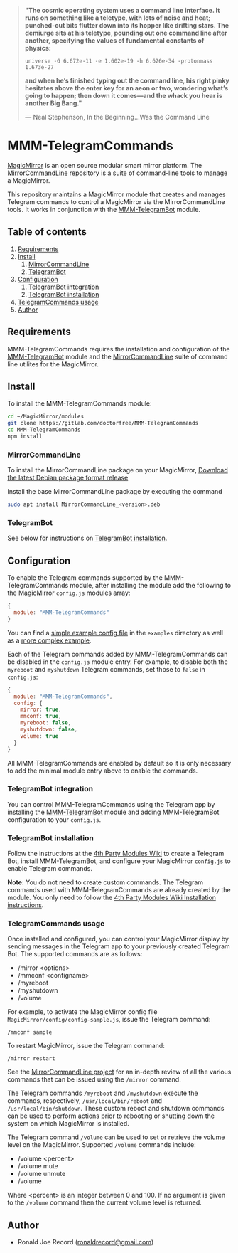 > **"The cosmic operating system uses a command line interface. It runs on
> something like a teletype, with lots of noise and heat; punched-out bits
> flutter down into its hopper like drifting stars. The demiurge sits at his
> teletype, pounding out one command line after another, specifying the values
> of fundamental constants of physics:**
>
> `universe -G 6.672e-11 -e 1.602e-19 -h 6.626e-34 -protonmass 1.673e-27`
>
> **and when he’s finished typing out the command line, his right pinky hesitates
> above the enter key for an aeon or two, wondering what’s going to happen;
> then down it comes—and the whack you hear is another Big Bang."**
>
> ― Neal Stephenson, In the Beginning...Was the Command Line

# MMM-TelegramCommands
[MagicMirror](https://magicmirror.builders/) is an open source modular smart mirror
platform. The [MirrorCommandLine](https://gitlab.com/doctorfree/MirrorCommandLine) 
repository is a suite of command-line tools to manage a MagicMirror.

This repository maintains a MagicMirror module that creates and manages Telegram
commands to control a MagicMirror via the MirrorCommandLine tools.
It works in conjunction with the
[MMM-TelegramBot](https://github.com/bugsounet/MMM-TelegramBot) module.

## Table of contents

1. [Requirements](#requirements)
1. [Install](#install)
    1. [MirrorCommandLine](#mirrorcommandline)
    1. [TelegramBot](#telegrambot)
1. [Configuration](#configuration)
    1. [TelegramBot integration](#telegrambot-integration)
    1. [TelegramBot installation](#telegrambot-installation)
1. [TelegramCommands usage](#telegramcommands-usage)
1. [Author](#author)

## Requirements
MMM-TelegramCommands requires the installation and configuration of the
[MMM-TelegramBot](https://github.com/bugsounet/MMM-TelegramBot) module
and the [MirrorCommandLine](https://gitlab.com/doctorfree/MirrorCommandLine) 
suite of command line utilites for the MagicMirror.

## Install

To install the MMM-TelegramCommands module:

```bash
cd ~/MagicMirror/modules
git clone https://gitlab.com/doctorfree/MMM-TelegramCommands
cd MMM-TelegramCommands
npm install
```

### MirrorCommandLine

To install the MirrorCommandLine package on your MagicMirror,
[Download the latest Debian package format release](https://gitlab.com/doctorfree/MirrorCommandLine/-/releases)

Install the base MirrorCommandLine package by executing the command

```bash
sudo apt install MirrorCommandLine_<version>.deb
```

### TelegramBot

See below for instructions on [TelegramBot installation](#telegrambot-installation).

## Configuration
To enable the Telegram commands supported by the MMM-TelegramCommands module,
after installing the module add the following to the MagicMirror `config.js`
modules array:

```js
{
  module: "MMM-TelegramCommands"
}
```

You can find a [simple example config file](examples/config-simple.js)
in the `examples` directory as well as a
[more complex example](examples/config-commands.js).

Each of the Telegram commands added by MMM-TelegramCommands can be disabled
in the `config.js` module entry. For example, to disable both the `myreboot`
and `myshutdown` Telegram commands, set those to `false` in `config.js`:

```javascript
{
  module: "MMM-TelegramCommands",
  config: {
    mirror: true,
    mmconf: true,
    myreboot: false,
    myshutdown: false,
    volume: true
  }
}
```

All MMM-TelegramCommands are enabled by default so it is only necessary to add
the minimal module entry above to enable the commands.

### TelegramBot integration
You can control MMM-TelegramCommands using the Telegram app by installing the
[MMM-TelegramBot](https://github.com/bugsounet/MMM-TelegramBot)
module and adding MMM-TelegramBot configuration to your `config.js`.

### TelegramBot installation
Follow the instructions at the
[4th Party Modules Wiki](http://wiki.bugsounet.fr/en/MMM-TelegramBot)
to create a Telegram Bot, install MMM-TelegramBot, and configure your
MagicMirror `config.js` to enable Telegram commands.

**Note:** You do not need to create custom commands. The Telegram commands used
with MMM-TelegramCommands are already created by the module. You only need to follow the
[4th Party Modules Wiki Installation instructions](http://wiki.bugsounet.fr/en/MMM-TelegramBot/Installation).

### TelegramCommands usage
Once installed and configured, you can control your MagicMirror display
by sending messages in the Telegram app to your previously created Telegram Bot.
The supported commands are as follows:

- /mirror &lt;options&gt;
- /mmconf &lt;configname&gt;
- /myreboot
- /myshutdown
- /volume

For example, to activate the MagicMirror config file
`MagicMirror/config/config-sample.js`, issue the Telegram command:

```
/mmconf sample
```

To restart MagicMirror, issue the Telegram command:

```
/mirror restart
```

See the [MirrorCommandLine project](https://gitlab.com/doctorfree/MirrorCommandLine)
for an in-depth review of all the various commands that can be issued using the
`/mirror` command.

The Telegram commands `/myreboot` and `/myshutdown` execute the commands,
respectively, `/usr/local/bin/reboot` and `/usr/local/bin/shutdown`. These
custom reboot and shutdown commands can be used to perform actions prior
to rebooting or shutting down the system on which MagicMirror is installed.

The Telegram command `/volume` can be used to set or retrieve the volume level
on the MagicMirror. Supported `/volume` commands include:

- /volume &lt;percent&gt;
- /volume mute
- /volume unmute
- /volume

Where &lt;percent&gt; is an integer between 0 and 100. If no argument is given
to the `/volume` command then the current volume level is returned.

## Author
- Ronald Joe Record (ronaldrecord@gmail.com)
